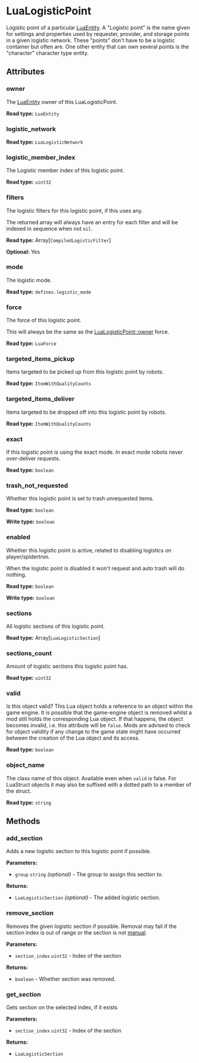 # LuaLogisticPoint

Logistic point of a particular [LuaEntity](runtime:LuaEntity). A "Logistic point" is the name given for settings and properties used by requester, provider, and storage points in a given logistic network. These "points" don't have to be a logistic container but often are. One other entity that can own several points is the "character" character type entity.

## Attributes

### owner

The [LuaEntity](runtime:LuaEntity) owner of this LuaLogisticPoint.

**Read type:** `LuaEntity`

### logistic_network

**Read type:** `LuaLogisticNetwork`

### logistic_member_index

The Logistic member index of this logistic point.

**Read type:** `uint32`

### filters

The logistic filters for this logistic point, if this uses any.

The returned array will always have an entry for each filter and will be indexed in sequence when not `nil`.

**Read type:** Array[`CompiledLogisticFilter`]

**Optional:** Yes

### mode

The logistic mode.

**Read type:** `defines.logistic_mode`

### force

The force of this logistic point.

This will always be the same as the [LuaLogisticPoint::owner](runtime:LuaLogisticPoint::owner) force.

**Read type:** `LuaForce`

### targeted_items_pickup

Items targeted to be picked up from this logistic point by robots.

**Read type:** `ItemWithQualityCounts`

### targeted_items_deliver

Items targeted to be dropped off into this logistic point by robots.

**Read type:** `ItemWithQualityCounts`

### exact

If this logistic point is using the exact mode. In exact mode robots never over-deliver requests.

**Read type:** `boolean`

### trash_not_requested

Whether this logistic point is set to trash unrequested items.

**Read type:** `boolean`

**Write type:** `boolean`

### enabled

Whether this logistic point is active, related to disabling logistics on player/spidertron.

When the logistic point is disabled it won't request and auto trash will do nothing.

**Read type:** `boolean`

**Write type:** `boolean`

### sections

All logistic sections of this logistic point.

**Read type:** Array[`LuaLogisticSection`]

### sections_count

Amount of logistic sections this logistic point has.

**Read type:** `uint32`

### valid

Is this object valid? This Lua object holds a reference to an object within the game engine. It is possible that the game-engine object is removed whilst a mod still holds the corresponding Lua object. If that happens, the object becomes invalid, i.e. this attribute will be `false`. Mods are advised to check for object validity if any change to the game state might have occurred between the creation of the Lua object and its access.

**Read type:** `boolean`

### object_name

The class name of this object. Available even when `valid` is false. For LuaStruct objects it may also be suffixed with a dotted path to a member of the struct.

**Read type:** `string`

## Methods

### add_section

Adds a new logistic section to this logistic point if possible.

**Parameters:**

- `group` `string` *(optional)* - The group to assign this section to.

**Returns:**

- `LuaLogisticSection` *(optional)* - The added logistic section.

### remove_section

Removes the given logistic section if possible. Removal may fail if the section index is out of range or the section is not [manual](runtime:LuaLogisticSection::is_manual).

**Parameters:**

- `section_index` `uint32` - Index of the section

**Returns:**

- `boolean` - Whether section was removed.

### get_section

Gets section on the selected index, if it exists

**Parameters:**

- `section_index` `uint32` - Index of the section

**Returns:**

- `LuaLogisticSection`

